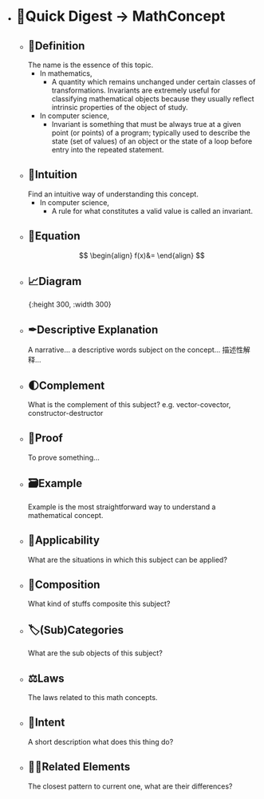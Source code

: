 - # 🍴Quick Digest -> MathConcept
	- ## 📝Definition
	  The name is the essence of this topic.
		- In mathematics,
			- A quantity which remains unchanged under certain classes of transformations. Invariants are extremely useful for classifying mathematical objects because they usually reflect intrinsic properties of the object of study.
		- In computer science,
			- Invariant is something that must be always true at a given point (or points) of a program; typically used to describe the state (set of values) of an object or the state of a loop before entry into the repeated statement.
	- ## 🧠Intuition
	  Find an intuitive way of understanding this concept.
		- In computer science,
			- A rule for what constitutes a valid value is called an invariant.
	- ## 🧮Equation
	  $$
	  \begin{align}
	  f(x)&=
	  \end{align}
	  $$
	- ## 📈Diagram
	  ![name](../assets/name.png){:height 300, :width 300}
	- ## ✒Descriptive Explanation
	  A narrative... a descriptive words subject on the concept... 描述性解释…
	- ## 🌓Complement
	  What is the complement of this subject? e.g. vector-covector, constructor-destructor
	- ## 📏Proof 
	  To prove something...
	- ## 🗃Example
	  Example is the most straightforward way to understand a mathematical concept.
	- ## 🤳Applicability
	   What are the situations in which this subject can be applied?
	- ## 🧪Composition
	  What kind of stuffs composite this subject?
	- ## 🏷(Sub)Categories
	  What are the sub objects of this subject?
	- ## ⚖Laws
	  The laws related to this math concepts.
	- ## 🎯Intent
	   A short description what does this thing do?
	- ## 🙋‍♂️Related Elements
	   The closest pattern to current one, what are their differences?